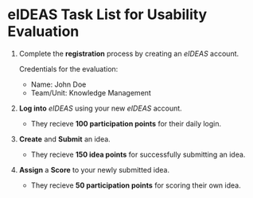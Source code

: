 # eIDEAS Task List for Usability Evaluation

  1. Complete the **registration** process by creating an *eIDEAS* account.

      Credentials for the evaluation:
      * Name:	John Doe
      * Team/Unit:	Knowledge Management

  2. **Log into** *eIDEAS* using your new *eIDEAS* account.
      * They recieve **100 participation points** for their daily login.

  3. **Create** and **Submit** an idea.
      * They recieve **150 idea points** for successfully submitting an idea.

  4. **Assign** a **Score** to your newly submitted idea.
      * They recieve **50 participation points** for scoring their own idea.
